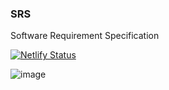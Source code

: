 ### SRS

Software Requirement Specification

[![Netlify Status](https://api.netlify.com/api/v1/badges/ba0a0b76-08a3-428f-a7fe-b68af14850ae/deploy-status)](https://app.netlify.com/sites/baribhara-srs/deploys)

![image](https://user-images.githubusercontent.com/47440165/177366301-86f145b2-9b12-4329-9dff-96fec28036c0.png)


